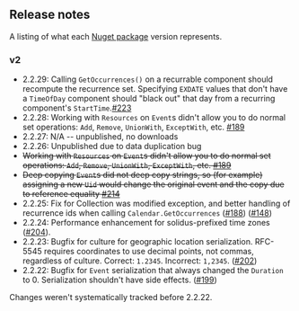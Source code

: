 ## Release notes

A listing of what each [Nuget package](https://www.nuget.org/packages/Ical.Net) version represents.

### v2

* 2.2.29: Calling `GetOccurrences()` on a recurrable component should recompute the recurrence set. Specifying `EXDATE` values that don't have a `TimeOfDay` component should "black out" that day from a recurring component's `StartTime`.[#223](https://github.com/rianjs/ical.net/issues/223)
* 2.2.28: Working with `Resources` on `Event`s didn't allow you to do normal set operations: `Add`, `Remove`, `UnionWith`, `ExceptWith`, etc. [#189](https://github.com/rianjs/ical.net/issues/189)
* 2.2.27: N/A -- unpublished, no downloads
* 2.2.26: Unpublished due to data duplication bug
 * ~~Working with `Resources` on `Event`s didn't allow you to do normal set operations: `Add`, `Remove`, `UnionWith`, `ExceptWith`, etc. [#189](https://github.com/rianjs/ical.net/issues/189)~~
 * ~~Deep copying `Event`s did not deep copy strings, so (for example) assigning a new `Uid` would change the original event and the copy due to reference equality [#214](https://github.com/rianjs/ical.net/issues/214)~~
* 2.2.25: Fix for Collection was modified exception, and better handling of recurrence ids when calling `Calendar.GetOccurrences` ([#188](https://github.com/rianjs/ical.net/issues/188)) ([#148](https://github.com/rianjs/ical.net/issues/148))
* 2.2.24: Performance enhancement for solidus-prefixed time zones ([#204](https://github.com/rianjs/ical.net/issues/204)).
* 2.2.23: Bugfix for culture for geographic location serialization. RFC-5545 requires coordinates to use decimal points, not commas, regardless of culture. Correct: `1.2345`. Incorrect: `1,2345`. ([#202](https://github.com/rianjs/ical.net/issues/202))
* 2.2.22: Bugfix for `Event` serialization that always changed the `Duration` to 0. Serialization shouldn't have side effects. ([#199](https://github.com/rianjs/ical.net/issues/199))

Changes weren't systematically tracked before 2.2.22.